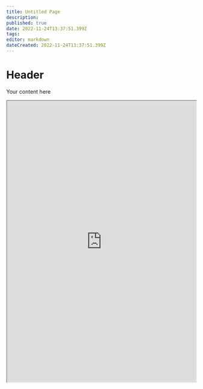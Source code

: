 ```yaml
---
title: Untitled Page
description: 
published: true
date: 2022-11-24T13:37:51.399Z
tags: 
editor: markdown
dateCreated: 2022-11-24T13:37:51.399Z
---
```


# Header
Your content here

<div>
  <iframe src="https://docs.google.com/spreadsheets/d/1TrKbMtxgEidAB-fIxFMWJ9F4iu79ZapR/edit?usp=sharing&amp;ouid=106651292092471290021&amp;rtpof=true&amp;sd=true&amp;format=xlsx" style="width: 100%; height: 750px;"></iframe>
</div>